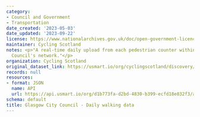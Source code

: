 ```yaml
---
category:
- Council and Government
- Transportation
date_created: '2023-05-03'
date_updated: '2023-09-22'
license: https://www.nationalarchives.gov.uk/doc/open-government-licence/version/3/
maintainer: Cycling Scotland
notes: <p>"A real-time daily upload from each pedestrian counter within Glasgow City
  Council's network."</p>
organization: Cycling Scotland
original_dataset_link: https://usmart.io/org/cyclingscotland/discovery/discovery-view-detail/5b756afe-4b9f-4ff7-826c-d7554d54795e
records: null
resources:
- format: JSON
  name: API
  url: https://api.usmart.io/org/d1b773fa-d2bd-4830-b399-ecfd18e832f3/a0ad4845-bdbf-4dc1-95cb-3a2e5243d454/1/urql
schema: default
title: Glasgow City Council - Daily walking data
---
```

